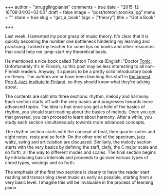 +++
author = "strugglingpianist"
comments = true
date = "2015-12-16T09:34:03+02:00"
draft = false
image = "post/tohtori_toonika.jpg"
menu = ""
share = true
slug = "got_a_book"
tags = ["theory"]
title = "Got a Book"

+++

Last week, I lamented my poor grasp of music theory. It's clear that it is
quickly becoming the number one bottleneck hindering my learning and
practicing. I asked my teacher for some tips on books and other resources that
could help me jump-start my theoretical basis.

He mentioned a nice book called Tohtori Toonika (English: "Doctor
[Tonic](https://en.wikipedia.org/wiki/Tonic_(music\))").  Unfortunately it's in
Finnish, so this post may be less interesting to all non-Finnish readers.
Anyway, it appears to be a pretty solid introductory book on theory. The
authors are or have been teaching this stuff in [the largest Pop & Jazz
institute in Finland](http://www.popjazz.fi/), so they should know what they're
talking about.

The contents are split into three sections: rhythm, melody and harmony. Each
section starts off with the very basics and progresses towards more advanced
topics. The idea is that once you get a hold of the basics of rhythm, you
should start reading about the basics of melody. Once you got that govered, you
can proceed to learn about harmony.  After a while, you study each section
simultaneously towards more advanced concepts.

The rhythm section starts with the concept of beat, then quarter notes and
eight notes, rests and so forth. On the other end of the spectrum, jazz waltz,
swing and articulation are discussed.  Similarly, the melody section starts
with the very basics by defining the staff, clefs, the C major scale and so
forth, all the way to different modes and scales. The final section begins by
introducing basic intervals and proceeds to go over various types of chord
types, voicings and so forth.

The emphasis of the first two sections is clearly to have the reader start
reading and transcribing sheet music as early as possible, starting from a very
basic level. I imagine this will be invaluable in the process of learning
piano.


